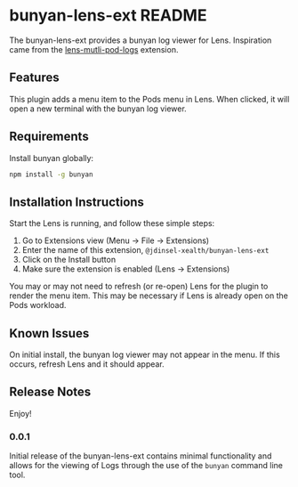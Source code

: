 # bunyan-lens-ext README

The bunyan-lens-ext provides a bunyan log viewer for Lens. Inspiration came from
the [lens-mutli-pod-logs](https://github.com/andrea-falco/lens-multi-pod-logs) extension.

## Features

This plugin adds a menu item to the Pods menu in Lens.  When clicked, it will open a new terminal with the bunyan log viewer.

## Requirements

Install bunyan globally:

```bash
npm install -g bunyan
```

## Installation Instructions

Start the Lens is running, and follow these simple steps:

1. Go to Extensions view (Menu -> File -> Extensions)
2. Enter the name of this extension, `@jdinsel-xealth/bunyan-lens-ext`
3. Click on the Install button
4. Make sure the extension is enabled (Lens → Extensions)

You may or may not need to refresh (or re-open) Lens for the plugin to render
the menu item. This may be necessary if Lens is already open on the Pods workload.

## Known Issues

On initial install, the bunyan log viewer may not appear in the menu. If this
occurs, refresh Lens and it should appear.

## Release Notes

Enjoy!

### 0.0.1

Initial release of the bunyan-lens-ext contains minimal functionality and allows
for the viewing of Logs through the use of the `bunyan` command line tool.
